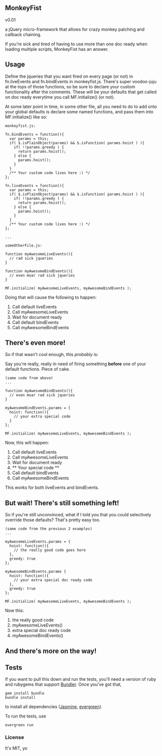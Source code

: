 ## MonkeyFist

v0.01

a jQuery micro-framework that allows for crazy monkey patching and
callback chaining.

If you're sick and tired of having to use more than one doc ready when loading multiple scripts, MonkeyFist has an answer.

## Usage

Define the jqueries that you want fired on every page (or not) in
fn.liveEvents and fn.bindEvents in monkeyfist.js. There's super
voodoo-juju at the tops of those functions, so be sure to declare your
custom functionality after the comments. These will be your defaults
that get called on doc ready everytime you call MF.initialize() (or
not).

At some later point in time, in some other file, all you need to do to
add onto your global defaults is declare some named functions, and pass
them into MF.initialize() like so:

    monkeyfist.js:

    fn.bindEvents = function(){
      var params = this;
      if( $.isPlainObject(params) && $.isFunction( params.hoist ) ){
        if( !!params.greedy ) {
          return params.hoist();
        } else {
          params.hoist();
        }
      }
      /** Your custom code lives here :) */
    };

    fn.liveEvents = function(){
      var params = this;
      if( $.isPlainObject(params) && $.isFunction( params.hoist ) ){
        if( !!params.greedy ) {
          return params.hoist();
        } else {
          params.hoist();
        }
      }
      /** Your custom code lives here :) */
    };

    ...

    someOtherFile.js:

    function myAwesomeLiveEvents(){
      // rad sick jqueries
    }

    function myAwesomeBindEvents(){
      // even moar rad sick jqueries
    }

    MF.initialize( myAwesomeLiveEvents, myAwesomeBindEvents );

Doing that will cause the following to happen:

1. Call default liveEvents
2. Call myAwesomeLiveEvents
3. Wait for document ready
4. Call default bindEvents
5. Call myAwesomeBindEvents

## There's even more!

So if that wasn't cool enough, this *probably* is:

Say you're really, really in need of firing something **before** one
of your default functions. Piece of cake.

    (same code from above)
    ...

    function myAwesomeBindEvents(){
      // even moar rad sick jqueries
    }

    myAwesomeBindEvents.params = {
      hoist: function(){
        // your extra special code
      }
    };

    MF.initialize( myAwesomeLiveEvents, myAwesomeBindEvents );

Now, this will happen:

1. Call default liveEvents
2. Call myAwesomeLiveEvents
3. Wait for document ready
4. ** Your special code **
5. Call default bindEvents
6. Call myAwesomeBindEvents

This works for both liveEvents and bindEvents.

## But wait! There's still something left!

So if you're still unconvinced, what if I told you that you could
selectively override those defaults? That's pretty easy too.

    (same code from the previous 2 examples)
    ...

    myAwesomeLiveEvents.params = {
      hoist: function(){
        // the really good code goes here
      },
      greedy: true
    };

    myAwesomeBindEvents.params {
      hoist: function(){
        // your extra special doc ready code
      },
      greedy: true
    };

    MF.initialize( myAwesomeLiveEvents, myAwesomeBindEvents );

Now this:

1. the really good code
2. myAwesomeLiveEvents()
3. extra special doc ready code
4. myAwesomeBindEvents()

## And there's more on the way!

## Tests

If you want to pull this down and run the tests, you'll need a version
of ruby and rubygems that support [Bundler](http://gembundler.com/). Once you've got that,

    gem install bundle
    bundle install

to install all dependencies ([Jasmine](https://github.com/pivotal/jasmine), [evergreen](https://github.com/jnicklas/evergreen)).

To run the tests, use

    evergreen run

### License

It's MIT, yo
